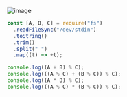 ![image](https://github.com/ssc9811/algorithm/assets/39263149/64dd154c-1e34-496d-8e00-965fdc69df9b)

```javascript
const [A, B, C] = require("fs")
  .readFileSync("/dev/stdin")
  .toString()
  .trim()
  .split(" ")
  .map((t) => +t);

console.log((A + B) % C);
console.log(((A % C) + (B % C)) % C);
console.log((A * B) % C);
console.log(((A % C) * (B % C)) % C);
```
